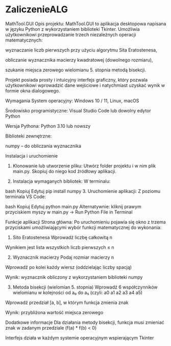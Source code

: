 # ZaliczenieALG
MathTool.GUI
Opis projektu:
MathTool.GUI to aplikacja desktopowa napisana w języku Python z wykorzystaniem biblioteki Tkinter. Umożliwia użytkownikowi przeprowadzanie trzech niezależnych operacji matematycznych:

wyznaczanie liczb pierwszych przy użyciu algorytmu Sita Eratostenesa,

obliczanie wyznacznika macierzy kwadratowej (dowolnego rozmiaru),

szukanie miejsca zerowego wielomianu 5. stopnia metodą bisekcji.

Projekt posiada prosty i intuicyjny interfejs graficzny, który pozwala użytkownikowi wprowadzić dane wejściowe i natychmiast uzyskać wynik w formie okna dialogowego.

Wymagania
System operacyjny: Windows 10 / 11, Linux, macOS

Środowisko programistyczne: Visual Studio Code lub dowolny edytor Python

Wersja Pythona: Python 3.10 lub nowszy

Biblioteki zewnętrzne:

numpy – do obliczania wyznacznika

Instalacja i uruchomienie
1. Klonowanie lub utworzenie pliku:
Utwórz folder projektu i w nim plik main.py. Skopiuj do niego kod źródłowy aplikacji.

2. Instalacja wymaganych bibliotek:
W terminalu:

bash
Kopiuj
Edytuj
pip install numpy
3. Uruchomienie aplikacji:
Z poziomu terminala VS Code:

bash
Kopiuj
Edytuj
python main.py
Alternatywnie: kliknij prawym przyciskiem myszy w main.py → Run Python File in Terminal

Funkcje aplikacji
Strona główna:
Po uruchomieniu pojawia się okno z trzema przyciskami umożliwiającymi wybór funkcji matematycznej do wykonania:

1. Sito Eratostenesa
Wprowadź liczbę całkowitą n

Wynikiem jest lista wszystkich liczb pierwszych ≤ n

2. Wyznacznik macierzy
Podaj rozmiar macierzy n

Wprowadź po kolei każdy wiersz (oddzielając liczby spacją)

Wynik: wyznacznik obliczony z wykorzystaniem biblioteki numpy

3. Metoda bisekcji (wielomian 5. stopnia)
Wprowadź 6 współczynników wielomianu w kolejności od a₀ do a₅ (czyli: a0 a1 a2 a3 a4 a5)

Wprowadź przedział [a, b], w którym funkcja zmienia znak

Wynik: przybliżona wartość miejsca zerowego

Dodatkowe informacje
Dla działania metody bisekcji, funkcja musi zmieniać znak w zadanym przedziale (f(a) * f(b) < 0)

Interfejs działa w każdym systemie operacyjnym wspierającym Tkinter
